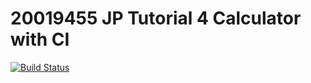 # 20019455 JP Tutorial 4 Calculator with CI

[![Build Status](https://travis-ci.com/baconeta/159251-tutorial4.svg?token=ZvzpmmpWMbqPWd3hpZGT&branch=master)](https://travis-ci.com/baconeta/159251-tutorial4)
